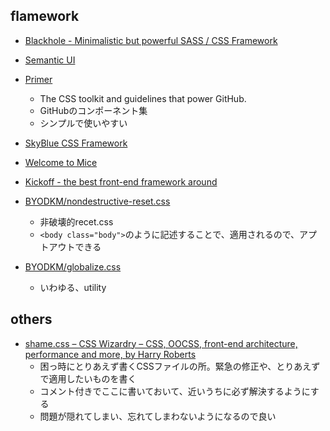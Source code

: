 ## flamework
- [Blackhole - Minimalistic but powerful SASS / CSS Framework](http://www.html5depot.com/blackhole/)
- [Semantic UI](http://semantic-ui.com/)

- [Primer](http://primercss.io/)
  - The CSS toolkit and guidelines that power GitHub.
  - GitHubのコンポーネント集
  - シンプルで使いやすい

- [SkyBlue CSS Framework](http://stanko.github.io/skyblue/)
- [Welcome to Mice](http://mice.miclle.com/)

- [Kickoff - the best front-end framework around](http://tmwagency.github.io/kickoff/)


- [BYODKM/nondestructive-reset.css](https://github.com/BYODKM/nondestructive-reset.css)
  - 非破壊的recet.css
  - `<body class="body">`のように記述することで、適用されるので、アプトアウトできる

- [BYODKM/globalize.css](https://github.com/BYODKM/globalize.css)
  - いわゆる、utility



## others
- [shame.css – CSS Wizardry – CSS, OOCSS, front-end architecture, performance and more, by Harry Roberts](http://csswizardry.com/2013/04/shame-css/)
  - 困っ時にとりあえず書くCSSファイルの所。緊急の修正や、とりあえずで適用したいものを書く
  - コメント付きでここに書いておいて、近いうちに必ず解決するようにする
  - 問題が隠れてしまい、忘れてしまわないようになるので良い
